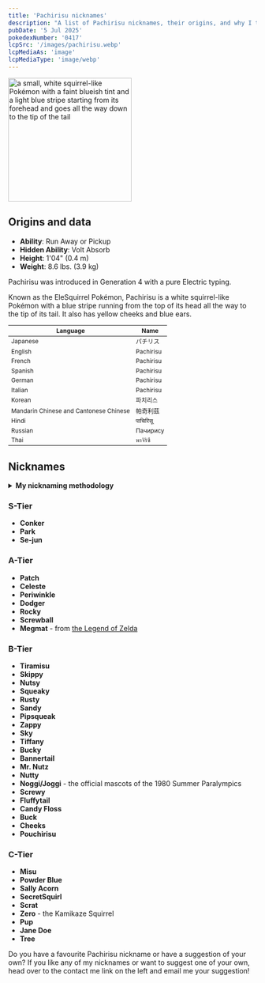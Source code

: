 ```yaml
---
title: 'Pachirisu nicknames'
description: "A list of Pachirisu nicknames, their origins, and why I think they're cool."
pubDate: '5 Jul 2025'
pokedexNumber: '0417'
lcpSrc: '/images/pachirisu.webp'
lcpMediaAs: 'image'
lcpMediaType: 'image/webp'
---
```


<div class="img-center">
	<picture>
		<source srcset="/images/pachirisu.webp" type="image/webp">
		<img src="/images/pachirisu.jpg" width="250px" height="250px" alt="a small, white squirrel-like Pokémon with a faint blueish tint and a light blue stripe starting from its forehead and goes all the way down to the tip of the tail">
	</picture>
</div>

## Origins and data

<div class="room-box">
	<div class="room-box-left">
		<ul>
			<li><strong>Ability</strong>: Run Away or Pickup</li>
			<li><strong>Hidden Ability</strong>: Volt Absorb</li>
			<li><strong>Height</strong>: 1'04" (0.4 m)</li>
			<li><strong>Weight</strong>: 8.6 lbs. (3.9 kg)</li>
		</ul>
		<p>Pachirisu was introduced in Generation 4 with a pure Electric typing.</p>
		<p>Known as the EleSquirrel Pokémon, Pachirisu is a white squirrel-like Pokémon with a blue stripe running from the top of its head all the way to the tip of its tail. It also has yellow cheeks and blue ears.</p>
	</div>
	<div class="room-box-right">
		<table class="room-table" style="font-size:12px">
			<thead>
				<tr>
					<th>Language</th>
					<th>Name</th>
				</tr>
			</thead>
			<tbody>
				<tr>
					<td>Japanese</td>
					<td><span lang="ja">パチリス</span></td>
				</tr>
				<tr>
					<td>English</td>
					<td>Pachirisu</td>
				</tr>
				<tr>
					<td>French</td>
					<td><span lang="fr">Pachirisu</span></td>
				</tr>
				<tr>
					<td>Spanish</td>
					<td>Pachirisu</td>
				</tr>
				<tr>
					<td>German</td>
					<td><span lang="de">Pachirisu</span></td>
				</tr>
				<tr>
					<td>Italian</td>
					<td>Pachirisu</td>
				</tr>
				<tr>
					<td>Korean</td>
					<td><span lang="ko">파치리스</span></td>
				</tr>
				<tr>
					<td>Mandarin Chinese and Cantonese Chinese</td>
					<td><span lang="zh">帕奇利茲</span></td>
				</tr>
				<tr>
					<td>Hindi</td>
					<td><span lang="hi">पाचिरिसू</span></td>
				</tr>
				<tr>
					<td>Russian</td>
					<td><span lang="hi">Пачирису</span></td>
				</tr>
				<tr>
					<td>Thai</td>
					<td><span lang="th">พาจิริซึ</span></td>
				</tr>
			</tbody>
		</table>
	</div>
</div>

## Nicknames

<section class="deets">
	<details>
	<summary><strong>My nicknaming methodology</strong></summary>
	<ul>
		<li>I rank nicknames by lettered tiers: S, A, B, C, and D. S is the best and D is the worst.</li>
	</ul>
	</details>
</section>

### S-Tier

* **Conker**
* **Park**
* **Se-jun**

### A-Tier

* **Patch**
* **Celeste**
* **Periwinkle**
* **Dodger**
* **Rocky**
* **Screwball**
* **Megmat** - from [the Legend of Zelda](/nicknames/themes/legend-of-zelda/)

### B-Tier

* **Tiramisu**
* **Skippy**
* **Nutsy**
* **Squeaky**
* **Rusty**
* **Sandy**
* **Pipsqueak**
* **Zappy**
* **Sky**
* **Tiffany**
* **Bucky**
* **Bannertail**
* **Mr. Nutz**
* **Nutty**
* **Noggi/Joggi** - the official mascots of the 1980 Summer Paralympics
* **Screwy**
* **Fluffytail**
* **Candy Floss**
* **Buck**
* **Cheeks**
* **Pouchirisu**

### C-Tier

* **Misu**
* **Powder Blue**
* **Sally Acorn**
* **SecretSquirl**
* **Scrat**
* **Zero** - the Kamikaze Squirrel
* **Pup**
* **Jane Doe**
* **Tree**	

Do you have a favourite Pachirisu nickname or have a suggestion of your own? If you like any of my nicknames or want to suggest one of your own, head over to the contact me link on the left and email me your suggestion!